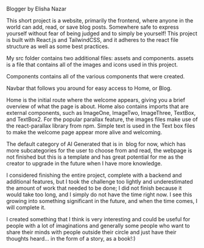 Blogger by Elisha Nazar

This short project is a website, primarily the frontend, where anyone in the world can add, read, or save blog posts. Somewhere safe to express yourself without fear of being judged and to simply be yourself! This project is built with React.js and TailwindCSS, and it adheres to the react file structure as well as some best practices.

My src folder contains two additional files: assets and components. assets is a file that contains all of the images and icons used in this project.

Components contains all of the various components that were created.

Navbar that follows you around for easy access to Home, or Blog.

Home is the initial route where the welcome appears, giving you a brief overview of what the page is about. Home also contains imports that are external components, such as ImageOne, ImageTwo, ImageThree, TextBox, and TextBox2.
For the popular parallax feature, the images files make use of the react-parallax library from npm. Simple text is used in the Text box files to make the welcome page appear more alive and welcoming.

The default category of AI Generated that is in  blog for now, which has more subcategories for the user to choose from and read, the webpage is not finished but this is a template and has great potential for me as the creator to upgrade in the future when I have more knowledge.

I considered finishing the entire project, complete with a backend and additional features, but I took the challenge too lightly and underestimated the amount of work that needed to be done; I did not finish because it would take too long, and I simply do not have the time right now. I see this growing into something significant in the future, and when the time comes, I will complete it.

I created something that I think is very interesting and could be useful for people with a lot of imaginations and generally some people who want to share their minds with people outside their circle and just have their thoughts heard... in the form of a story, as a book!:)
